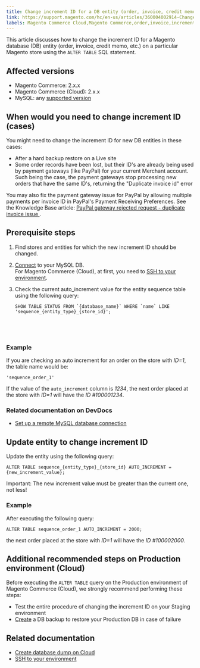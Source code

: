 ```yaml
---
title: Change increment ID for a DB entity (order, invoice, credit memo, etc.) on particular store
link: https://support.magento.com/hc/en-us/articles/360004002914-Change-increment-ID-for-a-DB-entity-order-invoice-credit-memo-etc-on-particular-store
labels: Magento Commerce Cloud,Magento Commerce,order,invoice,increment,id,credit,memo,MySQL,database,2.x.x,store,how to,sql
---
```


This article discusses how to change the increment ID for a Magento database (DB) entity (order, invoice, credit memo, etc.) on a particular Magento store using the `` ALTER TABLE `` SQL statement.

## Affected versions

* Magento Commerce: 2.x.x  
* Magento Commerce (Cloud): 2.x.x
* MySQL: any [supported version](https://devdocs.magento.com/guides/v2.2/install-gde/system-requirements-tech.html#database)

## When would you need to change increment ID (cases)

You might need to change the increment ID for new DB entities in these cases:

* After a hard backup restore on a Live site
* Some order records have been lost, but their ID's are already being used by payment gateways (like PayPal) for your current Merchant account. Such being the case, the payment  gateways stop processing new orders that have the same ID's, returning the "Duplicate invoice id" error

<p class="info">You may also fix the payment gateway issue for PayPal by allowing multiple payments per invoice ID in PayPal's Payment Receiving Preferences. See the Knowledge Base article: <a href="https://support.magento.com/hc/en-us/articles/115002457473">PayPal gateway rejected request - duplicate invoice issue </a>.</p>

## Prerequisite steps

1. Find stores and entities for which the new increment ID should be changed.
1. [Connect](https://devdocs.magento.com/guides/v2.2/install-gde/prereq/mysql_remote.html) to your MySQL DB.   
    For Magento Commerce (Cloud), at first, you need to [SSH to your environment](http://devdocs.magento.com/guides/v2.2/cloud/env/environments-ssh.html#ssh).
1. Check the current auto\_increment value for the entity sequence table using the following query:  
    
    
    <pre><code class="language-sql">SHOW TABLE STATUS FROM `{database_name}` WHERE `name` LIKE 'sequence_{entity_type}_{store_id}';
</code></pre>
    
    

### Example

If you are checking an auto increment for an order on the store with _ID=1_, the table name would be:

<pre><code class="language-sql">'sequence_order_1'</code></pre>

If the value of the `` auto_increment `` column is _1234_, the next order placed at the store with _ID=1_ will have the _ID \#100001234_.

### Related documentation on DevDocs

* [Set up a remote MySQL database connection](https://devdocs.magento.com/guides/v2.2/install-gde/prereq/mysql_remote.html)

## Update entity to change increment ID

Update the entity using the following query:

<pre><code class="language-sql">ALTER TABLE sequence_{entity_type}_{store_id} AUTO_INCREMENT = {new_increment_value};</code></pre>

<p class="warning">Important: The new increment value must be greater than the current one, not less!</p>

### Example

After executing the following query:

<pre><code class="language-sql">ALTER TABLE sequence_order_1 AUTO_INCREMENT = 2000;</code></pre>

the next order placed at the store with _ID=1_ will have the _ID \#100002000_.

## Additional recommended steps on Production environment (Cloud) 

Before executing the `` ALTER TABLE `` query on the Production environment of Magento Commerce (Cloud), we strongly recommend performing these steps:

* Test the entire procedure of changing the increment ID on your Staging environment
* [Create](https://support.magento.com/hc/en-us/articles/360003254334) a DB backup to restore your Production DB in case of failure

## Related documentation

* [Create database dump on Cloud](https://support.magento.com/hc/en-us/articles/360003254334)
* [SSH to your environment](http://devdocs.magento.com/guides/v2.2/cloud/env/environments-ssh.html#ssh)